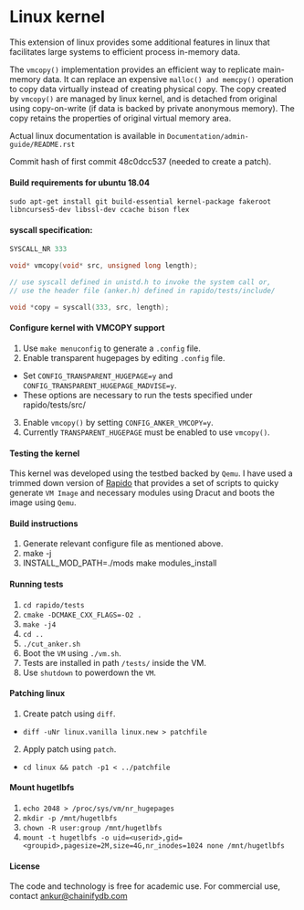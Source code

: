 Linux kernel
============
This extension of linux provides some additional features in linux that facilitates large systems to efficient process in-memory data.

The ```vmcopy()``` implementation provides an efficient way to replicate main-memory data. It can replace an expensive ```malloc() and memcpy()``` operation to copy data virtually instead of creating physical copy. The copy created by ```vmcopy()``` are managed by linux kernel, and is detached from original using copy-on-write (if data is backed by private anonymous memory). The copy retains the properties of original virtual memory area.

Actual linux documentation is available in `Documentation/admin-guide/README.rst`

Commit hash of first commit 48c0dcc537 (needed to create a patch).

#### Build requirements for ubuntu 18.04
`sudo apt-get install git build-essential kernel-package fakeroot libncurses5-dev libssl-dev ccache bison flex`

#### syscall specification:
```c
SYSCALL_NR 333

void* vmcopy(void* src, unsigned long length);

// use syscall defined in unistd.h to invoke the system call or,
// use the header file (anker.h) defined in rapido/tests/include/

void *copy = syscall(333, src, length);
```
#### Configure kernel with VMCOPY support
1. Use `make menuconfig` to generate a `.config` file.
2. Enable transparent hugepages by editing `.config` file.
  * Set `CONFIG_TRANSPARENT_HUGEPAGE=y` and `CONFIG_TRANSPARENT_HUGEPAGE_MADVISE=y`.
  * These options are necessary to run the tests specified under rapido/tests/src/
3. Enable `vmcopy()` by setting `CONFIG_ANKER_VMCOPY=y`.
4. Currently `TRANSPARENT_HUGEPAGE` must be enabled to use `vmcopy()`.

#### Testing the kernel
This kernel was developed using the testbed backed by `Qemu`. I have used a trimmed down version of [Rapido](https://github.com/rapido-linux/rapido) that provides a set of scripts to quicky generate `VM Image` and necessary modules using Dracut and boots the image using `Qemu`.

#### Build instructions
1. Generate relevant configure file as mentioned above.
2. make -j
3. INSTALL_MOD_PATH=./mods make modules_install

#### Running tests
1. `cd rapido/tests`
2. `cmake -DCMAKE_CXX_FLAGS=-O2 .`
3. `make -j4`
4. `cd ..`
5. `./cut_anker.sh`
6. Boot the `VM` using `./vm.sh`.
7. Tests are installed in path `/tests/` inside the VM.
8. Use `shutdown` to powerdown the `VM`.

#### Patching linux
1. Create patch using `diff`.
  * `diff -uNr linux.vanilla linux.new > patchfile`
2. Apply patch using `patch`.
  * `cd linux && patch -p1 < ../patchfile`

#### Mount hugetlbfs
1. ```echo 2048 > /proc/sys/vm/nr_hugepages```
2. ```mkdir -p /mnt/hugetlbfs```
3. ```chown -R user:group /mnt/hugetlbfs```
4. ```mount -t hugetlbfs -o uid=<userid>,gid=<groupid>,pagesize=2M,size=4G,nr_inodes=1024 none /mnt/hugetlbfs```

#### License
The code and technology is free for academic use. For commercial use, contact ankur@chainifydb.com
